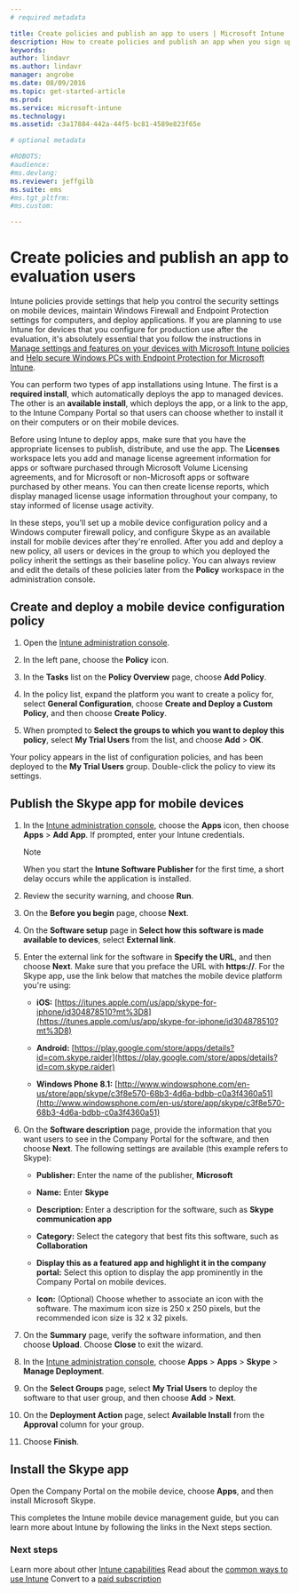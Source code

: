 ```yaml
---
# required metadata

title: Create policies and publish an app to users | Microsoft Intune
description: How to create policies and publish an app when you sign up for a free, 30-day evaluation of Intune
keywords:
author: lindavr
ms.author: lindavr
manager: angrobe
ms.date: 08/09/2016
ms.topic: get-started-article
ms.prod:
ms.service: microsoft-intune
ms.technology:
ms.assetid: c3a17884-442a-44f5-bc81-4589e823f65e

# optional metadata

#ROBOTS:
#audience:
#ms.devlang:
ms.reviewer: jeffgilb
ms.suite: ems
#ms.tgt_pltfrm:
#ms.custom:

---
```



# Create policies and publish an app to evaluation users
Intune policies provide settings that help you control the security settings on mobile devices, maintain Windows Firewall and Endpoint Protection settings for computers, and deploy applications. If you are planning to use Intune for devices that you configure for production use after the evaluation, it's absolutely essential that you follow the instructions in [Manage settings and features on your devices with Microsoft Intune policies](/intune/deploy-use/manage-settings-and-features-on-your-devices-with-microsoft-intune-policies) and [Help secure Windows PCs with Endpoint Protection for Microsoft Intune](/intune/deploy-use/help-secure-windows-pcs-with-endpoint-protection-for-microsoft-intune).

You can perform two types of app installations using Intune. The first is a **required install**, which automatically deploys the app to managed devices. The other is an **available install**, which deploys the app, or a link to the app, to the Intune Company Portal so that users can choose whether to install it on their computers or on their mobile devices.

Before using Intune to deploy apps, make sure that you have the appropriate licenses to publish, distribute, and use the app. The **Licenses** workspace lets you add and manage license agreement information for apps or software purchased through Microsoft Volume Licensing agreements, and for Microsoft or non-Microsoft apps or software purchased by other means. You can then create license reports, which display managed license usage information throughout your company, to stay informed of license usage activity.

In these steps, you'll set up a mobile device configuration policy and a Windows computer firewall policy, and configure Skype as an available install for mobile devices after they're enrolled. After you add and deploy a new policy, all users or devices in the group to which you deployed the policy inherit the settings as their baseline policy. You can always review and edit the details of these policies later from the **Policy** workspace in the administration console.

## Create and deploy a mobile device configuration policy

1.  Open the [Intune administration console](https://manage.microsoft.com/).

2.  In the left pane, choose the **Policy** icon.

3.  In the **Tasks** list on the **Policy Overview** page, choose **Add Policy**.

4.  In the policy list, expand the platform you want to create a policy for, select **General Configuration**, choose **Create and Deploy a Custom Policy**, and then choose **Create Policy**.

5.  When prompted to **Select the groups to which you want to deploy this policy**, select **My Trial Users** from the list, and choose **Add** &gt; **OK**.

Your policy appears in the list of configuration policies, and has been deployed to the **My Trial Users** group. Double-click the policy to view its settings.

## Publish the Skype app for mobile devices

1.  In the [Intune administration console](https://manage.microsoft.com/), choose the **Apps** icon, then choose **Apps** &gt; **Add App**. If prompted, enter your Intune credentials.

    > [!NOTE]
    > When you start the **Intune Software Publisher** for the first time, a short delay occurs while the application is installed.

2.  Review the security warning, and choose **Run**.

3.  On the **Before you begin** page, choose **Next**.

4.  On the **Software setup** page in **Select how this software is made available to devices**, select **External link**.

5.  Enter the external link for the software in **Specify the URL**, and then choose **Next**. Make sure that you preface the URL with **https://**. For the Skype app, use the link below that matches the mobile device platform you're using:

    -   **iOS:** [https://itunes.apple.com/us/app/skype-for-iphone/id304878510?mt%3D8](https://itunes.apple.com/us/app/skype-for-iphone/id304878510?mt%3D8)

    -   **Android:** [https://play.google.com/store/apps/details?id=com.skype.raider](https://play.google.com/store/apps/details?id=com.skype.raider)

    -   **Windows Phone 8.1:** [http://www.windowsphone.com/en-us/store/app/skype/c3f8e570-68b3-4d6a-bdbb-c0a3f4360a51](http://www.windowsphone.com/en-us/store/app/skype/c3f8e570-68b3-4d6a-bdbb-c0a3f4360a51)

6.  On the **Software description** page, provide the information that you want users to see in the Company Portal for the software, and then choose **Next**. The following settings are available (this example refers to Skype):

    -   **Publisher:** Enter the name of the publisher, **Microsoft**

    -   **Name:** Enter **Skype**

    -   **Description:** Enter a description for the software, such as **Skype communication app**

    -   **Category:** Select the category that best fits this software, such as **Collaboration**

    -   **Display this as a featured app and highlight it in the company portal:** Select this option to display the app prominently in the Company Portal on mobile devices.

    -   **Icon:**  (Optional) Choose whether to associate an icon with the software. The maximum icon size is 250 x 250 pixels, but the recommended icon size is 32 x 32 pixels.

7.  On the **Summary** page, verify the software information, and then choose **Upload**. Choose **Close** to exit the wizard.

8.  In the [Intune administration console](https://manage.microsoft.com/), choose **Apps** &gt; **Apps** &gt; **Skype** &gt; **Manage Deployment**.

9. On the **Select Groups** page, select **My Trial Users** to deploy the software to that user group, and then choose **Add** &gt; **Next**.

10. On the **Deployment Action** page, select **Available Install** from the **Approval** column for your group.

11. Choose **Finish**.

## Install the Skype app
Open the Company Portal on the mobile device, choose **Apps**, and then install Microsoft Skype.

This completes the Intune mobile device management guide, but you can learn more about Intune by following the links in the Next steps section.
### Next steps
Learn more about other [Intune capabilities](get-started-with-a-30-day-trial-of-microsoft-intune-step-6.md)
Read about the [common ways to use Intune](common-ways-to-use-intune.md)
Convert to a [paid subscription](get-started-with-a-30-day-trial-of-microsoft-intune-step-7.md)
